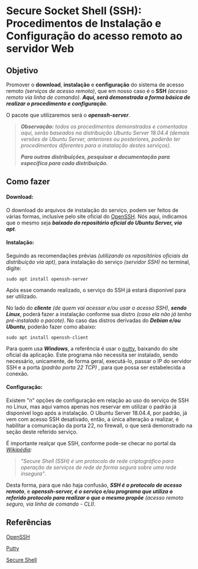 # Secure Socket Shell (SSH): Procedimentos de Instalação e Configuração do acesso remoto ao servidor Web



## Objetivo

Promover o **download**, **instalação** e **configuração** do sistema de acesso remoto *(serviços de acesso remoto)*, que em nosso caso é o **SSH** *(acesso remoto via linha de comando)*. ***Aqui, será demonstrada a forma básica de realizar o procedimento e configuração***.

O pacote que utilizaremos será o ***openssh-server***.

> ***Observação:*** *todos os procedimentos demonstrados e comentados aqui, serão baseados na distribuição Ubuntu Server 18.04.4 (demais versões de Ubuntu Server, anteriores ou posteriores, poderão ter procedimentos diferentes para a instalação destes serviços).*
>
> ***Para outras distribuições, pesquisar a documentação para específica para cada distribuição.***

## Como fazer

#### **Download**: 

O download do arquivos de instalação do serviço, podem ser feitos de várias formas, inclusive pelo site oficial do [OpenSSH](https://www.openssh.com/). Nós aqui, indicamos que o mesmo seja ***baixado do repositório oficial do Ubuntu Server, via apt***.

#### Instalação: 

Seguindo as recomendações prévias *(utilizando os repositórios oficiais da distribuição via apt)*,  para instalação do serviço *(servidor SSH)* no terminal, digite:

`sudo apt install openssh-server`

Após esse comando realizado, o serviço do SSH já estará disponível para ser utilizado.

No lado do ***cliente*** *(de quem vai acessar e/ou usar o acesso SSH)*, ***sendo Linux***, poderá fazer a instalação conforme sua distro *(caso ela não já tenha pré-instalado o pacote)*. No caso das distros derivadas do ***Debian e/ou Ubuntu***, poderão fazer como abaixo:

`sudo apt install openssh-client`

Para quem usa ***Windows***, a referência é  usar o [putty](https://www.putty.org/), baixando do site oficial da aplicação. Este programa não necessita ser instalado, sendo necessário, unicamente, de forma geral, executá-lo, passar o IP do servidor SSH e a porta *(padrão porta 22 TCP)* , para que possa ser estabelecida a conexão.

#### Configuração:

Existem "n" opções de configuração em relação ao uso do serviço de SSH no Linux, mas aqui vamos apenas nos reservar em utilizar o padrão já disponível logo após a instalação. O Ubuntu Server 18.04.4, por padrão, já vem com acesso SSH desativado, então, a única alteração a realizar, é habilitar a comunicação da  porta 22, no firewall, o que será demonstrado na seção deste referido serviço. 

É importante realçar que SSH, conforme pode-se checar no portal da  *[Wikipédia](https://pt.wikipedia.org/wiki/Secure_Shell):*

> *"Secure Shell (SSH) é um protocolo de rede criptográfico para operação de serviços de rede de forma segura sobre uma rede insegura"*.

Desta forma, para que não haja confusão, ***SSH é o protocolo de acesso remoto***, e ***openssh-server, é o serviço e/ou programa que utiliza o referido protocolo para realizar o que o mesmo propõe*** *(acesso remoto seguro, via linha de comando - CLI)*. 

## Referências

[OpenSSH](https://www.openssh.com/)

[Putty](https://www.putty.org/)

[Secure Shell](https://pt.wikipedia.org/wiki/Secure_Shell)